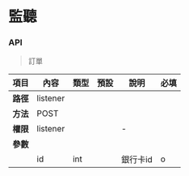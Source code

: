 # 監聽

### API

> 訂單

| 項目         | 內容                         | 類型         | 預設         | 說明                  | 必填  |
|-------------|-----------------------------|--------------|--------------|---------------------|-------|
| <b>路徑</b>  |listener                     |              |              |                     |      |
| <b>方法</b>  | POST                        |              |              |                     |      |
| <b>權限</b>  | listener                    |              |              |          -          |      |
| <b>參數</b>  |                             |              |              |                     |      |
|             | id                          |  int         |              |      銀行卡id         |   o  |

